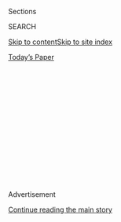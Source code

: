 <div id="app">

<div>

<div>

<div>

<div class="NYTAppHideMasthead css-1q2w90k e1suatyy0">

<div class="section css-ui9rw0 e1suatyy2">

<div class="css-eph4ug er09x8g0">

<div class="css-6n7j50">

</div>

<span class="css-1dv1kvn">Sections</span>

<div class="css-10488qs">

<span class="css-1dv1kvn">SEARCH</span>

</div>

[Skip to content](#site-content)[Skip to site
index](#site-index)

</div>

<div class="css-10698na e1huz5gh0">

</div>

</div>

<div id="masthead-bar-one" class="section hasLinks css-15hmgas e1csuq9d3">

<div class="css-uqyvli e1csuq9d0">

</div>

<div class="css-1uqjmks e1csuq9d1">

</div>

<div class="css-9e9ivx">

[](https://myaccount.nytimes3xbfgragh.onion/auth/login?response_type=cookie&client_id=vi)

</div>

<div class="css-1bvtpon e1csuq9d2">

[Today’s
Paper](https://www.nytimes3xbfgragh.onion/section/todayspaper)

</div>

</div>

</div>

</div>

<div data-aria-hidden="false">

<div id="site-content" data-role="main">

<div>

<div class="css-1aor85t" style="opacity:0.000000001;z-index:-1;visibility:hidden">

<div class="css-1hqnpie">

<div class="css-epjblv">

<span class="css-17xtcya">[Opinion](/section/opinion)</span><span class="css-x15j1o">|</span><span class="css-fwqvlz">Remote
School Is a Nightmare. Few in Power
Care.</span>

</div>

<div class="css-k008qs">

<div class="css-1iwv8en">

<span class="css-18z7m18"></span>

<div>

</div>

</div>

<span class="css-1n6z4y">https://nyti.ms/2ZliJuv</span>

<div class="css-1705lsu">

<div class="css-4xjgmj">

<div class="css-4skfbu" data-role="toolbar" data-aria-label="Social Media Share buttons, Save button, and Comments Panel with current comment count" data-testid="share-tools">

  - 
  - 
  - 
  - 
    
    <div class="css-6n7j50">
    
    </div>

  - 
  - 

</div>

</div>

</div>

</div>

</div>

</div>

<div id="NYT_TOP_BANNER_REGION" class="css-13pd83m">

</div>

<div id="top-wrapper" class="css-1sy8kpn">

<div id="top-slug" class="css-l9onyx">

Advertisement

</div>

[Continue reading the main
story](#after-top)

<div class="ad top-wrapper" style="text-align:center;height:100%;display:block;min-height:250px">

<div id="top" class="place-ad" data-position="top" data-size-key="top">

</div>

</div>

<div id="after-top">

</div>

</div>

<div>

<div class="css-v5btjw etb61u70">

<div class="css-v05ibm etb61u71">

[Opinion](/section/opinion)

</div>

</div>

<div id="sponsor-wrapper" class="css-1hyfx7x">

<div id="sponsor-slug" class="css-19vbshk">

Supported by

</div>

[Continue reading the main
story](#after-sponsor)

<div id="sponsor" class="ad sponsor-wrapper" style="text-align:center;height:100%;display:block">

</div>

<div id="after-sponsor">

</div>

</div>

<div class="css-186x18t">

</div>

<div class="css-1vkm6nb ehdk2mb0">

# Remote School Is a Nightmare. Few in Power Care.

</div>

Government should treat the need to reopen schools as an emergency.

<div class="css-18e8msd">

<div class="css-vp77d3 epjyd6m0">

<div class="css-1p10dcb ey68jwv0" data-aria-hidden="true">

[![Michelle
Goldberg](https://static01.graylady3jvrrxbe.onion/images/2018/04/02/opinion/michelle-goldberg/michelle-goldberg-thumbLarge.png
"Michelle Goldberg")](https://www.nytimes3xbfgragh.onion/by/michelle-goldberg)

</div>

<div class="css-1baulvz">

By [<span class="css-1baulvz last-byline" itemprop="name">Michelle
Goldberg</span>](https://www.nytimes3xbfgragh.onion/by/michelle-goldberg)

<div class="css-8atqhb">

Opinion Columnist

</div>

</div>

</div>

  - June 29,
    2020

  - 
    
    <div class="css-4xjgmj">
    
    <div class="css-d8bdto" data-role="toolbar" data-aria-label="Social Media Share buttons, Save button, and Comments Panel with current comment count" data-testid="share-tools">
    
      - 
      - 
      - 
      - 
        
        <div class="css-6n7j50">
        
        </div>
    
      - 
      - 
    
    </div>
    
    </div>

</div>

<div class="css-79elbk" data-testid="photoviewer-wrapper">

<div class="css-z3e15g" data-testid="photoviewer-wrapper-hidden">

</div>

<div class="css-1a48zt4 ehw59r15" data-testid="photoviewer-children">

![<span class="css-cnj6d5 e1z0qqy90" itemprop="copyrightHolder"><span class="css-1ly73wi e1tej78p0">Credit...</span><span><span>Jeff
Chiu/Associated
Press</span></span></span>](https://static01.graylady3jvrrxbe.onion/images/2020/06/29/opinion/29goldberg1/merlin_171672429_1e894756-4a4e-4339-98a4-84eb5228698d-articleLarge.jpg?quality=75&auto=webp&disable=upscale)

</div>

</div>

</div>

<div class="section meteredContent css-1r7ky0e" name="articleBody" itemprop="articleBody">

<div class="css-1fanzo5 StoryBodyCompanionColumn">

<div class="css-53u6y8">

Scott Stringer, the comptroller of New York City, has sons who are 7 and
8 years old. Over the last three months, like many parents, he’s tried
to navigate what schools are optimistically calling “remote learning”
while he and his wife both worked from home. It’s been, he told me, “one
of the most challenging things I ever had to do in my life.”

So when he hears from parents desperate to understand what’s happening
with schools in September, he empathizes. As in many other cities, if
New York public schools reopen, students will likely be in the classroom
only part-time. But no one knows if that means that students will attend
on alternate days, alternate weeks or — Stringer’s preference — in
half-day shifts.

“Parents have no more information today about what schools will look
like in the fall than they did last March,” he [wrote in a
letter](https://comptroller.nyc.gov/wp-content/uploads/2020/06/6.26.20-Letter-to-Mayor-de-Blasio-and-Chancellor-Carranza.pdf?utm_source=Media-All&utm_campaign=5d9c0fee2b-EMAIL_CAMPAIGN_2017_05_31_COPY_01&utm_medium=email&utm_term=0_7cd514b03e-5d9c0fee2b-&utm_source=Media-All&utm_campaign=5d9c0fee2b-EMAIL_CAMPAIGN_2017_05_31_COPY_01&utm_medium=email&utm_term=0_7cd514b03e-5d9c0fee2b-154094945)
to Mayor Bill de Blasio and the New York City schools chancellor,
Richard Carranza, last week.

</div>

</div>

<div class="css-1fanzo5 StoryBodyCompanionColumn">

<div class="css-53u6y8">

With expanded unemployment benefits set to expire at the end of July,
many parents will have no choice but to return to work by September.
Even for parents who can work from home, home schooling is often a
crushing burden that’s destroying careers, [mental
health](https://www.nytimes3xbfgragh.onion/2020/06/23/parenting/parental-burnout-coronavirus.html)
and family relationships. And online school has had [dismal
results](https://www.nytimes3xbfgragh.onion/2020/06/05/us/coronavirus-education-lost-learning.html),
especially for poor, black and Hispanic students.

</div>

</div>

![<span class="css-16f3y1r e13ogyst0">The lessons they learned while
parenting in
place.</span>](https://static01.graylady3jvrrxbe.onion/images/2020/06/19/autossell/op-boundaries-thumb/op-boundaries-thumb-videoSixteenByNineJumbo1600.jpg)

<div class="css-1fanzo5 StoryBodyCompanionColumn">

<div class="css-53u6y8">

Yet the nightmarish withdrawal of the key social support underlying
modern parenthood is being presented as a fait accompli, rather than a
worst-case scenario that government is mobilizing to prevent. “This
school system should be leading the country on figuring out how to bring
our kids back,” said Stringer. “And there’s no creativity. There’s no
energy behind it.”

This isn’t just a New York City problem. At every level, government is
failing kids and parents during the pandemic.

The Centers for Disease Control and Prevention says that if schools
reopen, students’ desks should be [placed six feet
apart](https://www.cdc.gov/coronavirus/2019-ncov/downloads/php/CDC-Activities-Initiatives-for-COVID-19-Response.pdf),
which means far fewer kids in most classrooms. But there’s been no crash
program to find or build new classroom space, or to hire more teachers.

Few seem to be exploring the possibility of outdoor classes where
weather allows. Experts I spoke to knew of no plans to scale up child
care for parents who will need it. Randi Weingarten, president of the
American Federation of Teachers, described school districts as
“immobilized” by lack of funding.

</div>

</div>

<div>

</div>

<div class="css-1fanzo5 StoryBodyCompanionColumn">

<div class="css-53u6y8">

Reopening schools is an excruciating challenge, but more could be done
to rise to it. “There’s a missed creative opportunity to use a different
teaching force,” said Emily Oster, an economics professor at Brown
University and author of “Expecting Better” and “Cribsheet.”

She suggested hiring college-aged people — who are [disproportionately
unemployed](http://pewresearch.org/fact-tank/2020/06/11/unemployment-rose-higher-in-three-months-of-covid-19-than-it-did-in-two-years-of-the-great-recession/)
— as something like camp counselors. Kids, kept in pods, would attend
schools for part of the day, then move to a space where counselors could
oversee online learning or recess.

“Those things cost money, but having a bunch of kids lose out on their
learning and having their parents not go to work also costs money,” she
said.

There’s some evidence that young kids don’t transmit the coronavirus at
the same rate as adults. In countries where schools have reopened, [few
outbreaks](https://www.wired.com/story/its-ridiculous-to-treat-schools-like-covid-hot-zones/)
have been traced to elementary schools. [As NPR
reported](https://www.npr.org/2020/06/24/882316641/what-parents-can-learn-from-child-care-centers-that-stayed-open-during-lockdowns),
there have been no reported clusters at the child care centers that
stayed open all over the country this spring to watch the children of
essential workers.

The American Academy of Pediatrics [strongly
recommends](https://services.aap.org/en/pages/2019-novel-coronavirus-covid-19-infections/clinical-guidance/covid-19-planning-considerations-return-to-in-person-education-in-schools/)
that “all policy considerations for the coming school year should start
with a goal of having students physically present in school.” Schools,
it says, “should weigh the benefits of strict adherence to a six-feet
spacing rule between students with the potential downside if remote
learning is the only alternative.”

But many teachers, understandably, aren’t willing to jettison C.D.C.
guidelines. So if American kids, unlike those in most other developed
countries, continue to see their education derailed by the coronavirus,
the fault lies primarily with a federal government that puts out safety
standards but won’t help schools meet them.

</div>

</div>

<div class="css-1fanzo5 StoryBodyCompanionColumn">

<div class="css-53u6y8">

Weingarten tells me that if the Senate doesn’t pass the HEROES Act, a
House bill that contains around $100 billion in support for education,
she thinks many schools, including those in New York City, won’t open at
all in September. To open safely, schools are going to need much more
money to buy protective equipment like gloves and masks, retrofit
buildings and hire more teachers and nurses.

Instead, the economic crisis is forcing budget cuts. “What are states
going to do? What are localities going to do?” she asks.

My kids go to elementary school in New York City, and I found
Weingarten’s words gutting. But she thinks school districts need to
start leveling with parents about what we’re facing, unless Republicans
in the Senate can somehow be moved to act.

“At least plan with people so that people can get their heads around
‘This is what a school will look like,’” she said. “‘This is what the
schedule will be. And if we don’t get the money we’re on remote.’”
Airlines got a bailout. Parents are on their own.

</div>

</div>

<div>

</div>

<div class="css-1fanzo5 StoryBodyCompanionColumn">

<div class="css-53u6y8">

*The Times is committed to publishing* [*a diversity of
letters*](https://www.nytimes3xbfgragh.onion/2019/01/31/opinion/letters/letters-to-editor-new-york-times-women.html)
*to the editor. We’d like to hear what you think about this or any of
our articles. Here are some*
[*tips*](https://help.nytimes3xbfgragh.onion/hc/en-us/articles/115014925288-How-to-submit-a-letter-to-the-editor)*.
And here’s our email:*
[*letters@NYTimes.com*](mailto:letters@NYTimes.com)*.*

*Follow The New York Times Opinion section on*
[*Facebook*](https://www.facebookcorewwwi.onion/nytopinion)*,* [*Twitter
(@NYTopinion)*](http://twitter.com/NYTOpinion) *and*
[*Instagram*](https://www.instagram.com/nytopinion/)*.*

</div>

</div>

</div>

<div>

</div>

<div>

</div>

<div>

</div>

<div>

<div id="bottom-wrapper" class="css-1ede5it">

<div id="bottom-slug" class="css-l9onyx">

Advertisement

</div>

[Continue reading the main
story](#after-bottom)

<div id="bottom" class="ad bottom-wrapper" style="text-align:center;height:100%;display:block;min-height:90px">

</div>

<div id="after-bottom">

</div>

</div>

</div>

</div>

</div>

## Site Index

<div>

</div>

## Site Information Navigation

  - [© <span>2020</span> <span>The New York Times
    Company</span>](https://help.nytimes3xbfgragh.onion/hc/en-us/articles/115014792127-Copyright-notice)

<!-- end list -->

  - [NYTCo](https://www.nytco.com/)
  - [Contact
    Us](https://help.nytimes3xbfgragh.onion/hc/en-us/articles/115015385887-Contact-Us)
  - [Work with us](https://www.nytco.com/careers/)
  - [Advertise](https://nytmediakit.com/)
  - [T Brand Studio](http://www.tbrandstudio.com/)
  - [Your Ad
    Choices](https://www.nytimes3xbfgragh.onion/privacy/cookie-policy#how-do-i-manage-trackers)
  - [Privacy](https://www.nytimes3xbfgragh.onion/privacy)
  - [Terms of
    Service](https://help.nytimes3xbfgragh.onion/hc/en-us/articles/115014893428-Terms-of-service)
  - [Terms of
    Sale](https://help.nytimes3xbfgragh.onion/hc/en-us/articles/115014893968-Terms-of-sale)
  - [Site
    Map](https://spiderbites.nytimes3xbfgragh.onion)
  - [Help](https://help.nytimes3xbfgragh.onion/hc/en-us)
  - [Subscriptions](https://www.nytimes3xbfgragh.onion/subscription?campaignId=37WXW)

</div>

</div>

</div>

</div>
